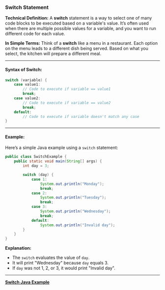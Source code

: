 ### Switch Statement

**Technical Definition:**
A **switch** statement is a way to select one of many code blocks to be executed based on a variable's value. It’s often used when there are multiple possible values for a variable, and you want to run different code for each value.

**In Simple Terms:**
Think of a **switch** like a menu in a restaurant. Each option on the menu leads to a different dish being served. Based on what you select, the kitchen will prepare a different meal.

---

#### **Syntax of Switch:**

```java
switch (variable) {
    case value1:
        // Code to execute if variable == value1
        break;
    case value2:
        // Code to execute if variable == value2
        break;
    default:
        // Code to execute if variable doesn't match any case
}
```

---

#### **Example:**

Here’s a simple Java example using a `switch` statement:

```java
public class SwitchExample {
    public static void main(String[] args) {
        int day = 3;

        switch (day) {
            case 1:
                System.out.println("Monday");
                break;
            case 2:
                System.out.println("Tuesday");
                break;
            case 3:
                System.out.println("Wednesday");
                break;
            default:
                System.out.println("Invalid day");
        }
    }
}
```

**Explanation:**

- The `switch` evaluates the value of `day`.
- It will print "Wednesday" because `day` equals 3.
- If `day` was not 1, 2, or 3, it would print "Invalid day".

---

[**Switch Java Example**](https://github.com/rothardo/java-0-to-1/blob/master/Session-10/SwitchExample.java)
